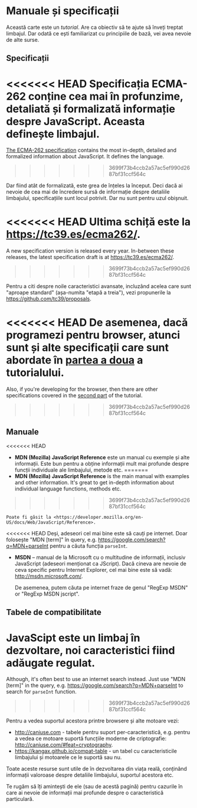 
# Manuale și specificații

Această carte este un *tutorial*. Are ca obiectiv să te ajute să înveți treptat limbajul. Dar odată ce ești familiarizat cu principiile de bază, vei avea nevoie de alte surse.

## Specificații

<<<<<<< HEAD
**Specificația ECMA-262** conține cea mai în profunzime, detaliată și formalizată informație despre JavaScript. Aceasta definește limbajul.
=======
[The ECMA-262 specification](https://www.ecma-international.org/publications/standards/Ecma-262.htm) contains the most in-depth, detailed and formalized information about JavaScript. It defines the language.
>>>>>>> 3699f73b4ccb2a57ac5ef990d2687bf31ccf564c

Dar fiind atât de formalizată, este grea de înțeles la început. Deci dacă ai nevoie de cea mai de încredere sursă de informație despre detaliile limbajului, specificațiile sunt locul potrivit. Dar nu sunt pentru uzul obișnuit.

<<<<<<< HEAD
Ultima schiță este la <https://tc39.es/ecma262/>.
=======
A new specification version is released every year. In-between these releases, the latest specification draft is at <https://tc39.es/ecma262/>.
>>>>>>> 3699f73b4ccb2a57ac5ef990d2687bf31ccf564c

Pentru a citi despre noile caracteristici avansate, incluzând acelea care sunt "aproape standard" (așa-numita "etapă a treia"), vezi propunerile la <https://github.com/tc39/proposals>.

<<<<<<< HEAD
De asemenea, dacă programezi pentru browser, atunci sunt și alte specificații care sunt abordate în [partea a doua](info:browser-environment) a tutorialului.
=======
Also, if you're developing for the browser, then there are other specifications covered in the [second part](info:browser-environment) of the tutorial.
>>>>>>> 3699f73b4ccb2a57ac5ef990d2687bf31ccf564c

## Manuale

<<<<<<< HEAD
- **MDN (Mozilla) JavaScript Reference** este un manual cu exemple și alte informații. Este bun pentru a obține informații mult mai profunde despre funcții individuale ale limbajului, metode etc.
=======
- **MDN (Mozilla) JavaScript Reference** is the main manual with examples and other information. It's great to get in-depth information about individual language functions, methods etc.
>>>>>>> 3699f73b4ccb2a57ac5ef990d2687bf31ccf564c

    Poate fi găsit la <https://developer.mozilla.org/en-US/docs/Web/JavaScript/Reference>.

<<<<<<< HEAD
    Deși, adeseori cel mai bine este să cauți pe internet. Doar folosește "MDN [term]" în query, e.g. <https://google.com/search?q=MDN+parseInt> pentru a căuta funcția `parseInt`.

- **MSDN** – manual de la Microsoft cu o multitudine de informații, inclusiv JavaScript (adeseori menționat ca JScript). Dacă cineva are nevoie de ceva specific pentru Internet Explorer, cel mai bine este să vadă: <http://msdn.microsoft.com/>.
    
    De asemenea, putem căuta pe internet fraze de genul "RegExp MSDN" or "RegExp MSDN jscript".

## Tabele de compatibilitate

JavaScipt este un limbaj în dezvoltare, noi caracteristici fiind adăugate regulat.
=======
Although, it's often best to use an internet search instead. Just use "MDN [term]" in the query, e.g. <https://google.com/search?q=MDN+parseInt> to search for `parseInt` function.
>>>>>>> 3699f73b4ccb2a57ac5ef990d2687bf31ccf564c

Pentru a vedea suportul acestora printre browsere și alte motoare vezi:

- <http://caniuse.com> - tabele pentru suport per-caracteristică, e.g. pentru a vedea ce motoare suportă funcțiile moderne de criptografie: <http://caniuse.com/#feat=cryptography>.
- <https://kangax.github.io/compat-table> - un tabel cu caracteristicile limbajului și motoarele ce le suportă sau nu.

Toate aceste resurse sunt utile de în dezvoltarea din viața reală, conținând informații valoroase despre detaliile limbajului, suportul acestora etc.

Te rugăm să îți amintești de ele (sau de acestă pagină) pentru cazurile în care ai nevoie de informații mai profunde despre o caracteristică particulară.
